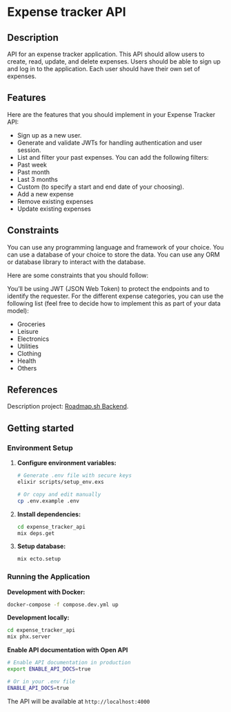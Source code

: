 # Expense tracker API

## Description
API for an expense tracker application. This API should allow users to create, read, update, and delete expenses. Users should be able to sign up and log in to the application. Each user should have their own set of expenses.

## Features
Here are the features that you should implement in your Expense Tracker API:

* Sign up as a new user.
* Generate and validate JWTs for handling authentication and user session.
* List and filter your past expenses. You can add the following filters:
* Past week
* Past month
* Last 3 months
* Custom (to specify a start and end date of your choosing).
* Add a new expense
* Remove existing expenses
* Update existing expenses

## Constraints

You can use any programming language and framework of your choice. You can use a database of your choice to store the data. You can use any ORM or database library to interact with the database.

Here are some constraints that you should follow:

You’ll be using JWT (JSON Web Token) to protect the endpoints and to identify the requester.
For the different expense categories, you can use the following list (feel free to decide how to implement this as part of your data model):
* Groceries
* Leisure
* Electronics
* Utilities
* Clothing
* Health
* Others

## References

Description project: [Roadmap.sh Backend](https://roadmap.sh/projects/expense-tracker-api).

## Getting started

### Environment Setup

1. **Configure environment variables:**
   ```bash
   # Generate .env file with secure keys
   elixir scripts/setup_env.exs
   
   # Or copy and edit manually
   cp .env.example .env
   ```

2. **Install dependencies:**
   ```bash
   cd expense_tracker_api
   mix deps.get
   ```

3. **Setup database:**
   ```bash
   mix ecto.setup
   ```

### Running the Application

**Development with Docker:**
```bash
docker-compose -f compose.dev.yml up
```

**Development locally:**
```bash
cd expense_tracker_api
mix phx.server
```

**Enable API documentation with Open API**
```bash
# Enable API documentation in production
export ENABLE_API_DOCS=true

# Or in your .env file
ENABLE_API_DOCS=true
```

The API will be available at `http://localhost:4000`